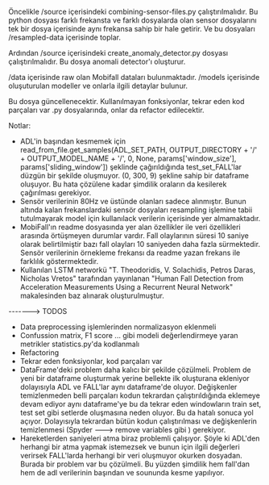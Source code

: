 Öncelikle /source içerisindeki combining-sensor-files.py çalıştırılmalıdır. Bu python dosyası farklı frekansta ve farklı dosyalarda olan sensor dosyalarını tek bir dosya içerisinde aynı frekansa sahip bir hale getirir. Ve bu dosyaları /resampled-data içerisinde toplar.

Ardından /source içerisindeki create_anomaly_detector.py dosyası çalıştırılmalıdır. Bu dosya anomali detector'ı oluşturur.

/data içerisinde raw olan Mobifall dataları bulunmaktadır.
/models içerisinde oluşuturulan modeller ve onlarla ilgili detaylar bulunur.

Bu dosya güncellenecektir.
Kullanılmayan fonksiyonlar, tekrar eden kod parçaları var .py dosyalarında, onlar da refactor edilecektir.

Notlar: 
* ADL'in başından kesmemek için read_from_file.get_samples(ADL_SET_PATH, OUTPUT_DIRECTORY + '/' + OUTPUT_MODEL_NAME + '/', 0, None, params['window_size'], params['sliding_window']) şeklinde çağırıldığında test_set_FALL'lar düzgün bir şekilde oluşmuyor. (0, 300, 9) şekline sahip bir dataframe oluşuyor. Bu hata çözülene kadar şimdilik oraların da kesilerek çağırılması gerekiyor.
* Sensör verilerinin 80Hz ve üstünde olanları sadece alınmıştır. Bunun altında kalan frekanslardaki sensör dosyaları resampling işlemine tabii tutulmayarak model için kullanılack verilerin içerisinde yer almamaktadır.
* MobiFall'ın readme dosyasında yer alan özellikler ile veri özellikleri arasında örtüşmeyen durumlar vardır. Fall olaylarının süresi 10 saniye olarak belirtilmiştir bazı fall olayları 10 saniyeden daha fazla sürmektedir. Sensör verilerinin örnekleme frekansı da readme yazan frekans ile farklılık göstermektedir.
* Kullanılan LSTM networkü "T. Theodoridis, V. Solachidis, Petros Daras, Nicholas Vretos" tarafından yayınlanan "Human Fall Detection from Acceleration Measurements Using a Recurrent Neural Network" makalesinden baz alınarak oluşturulmuştur.

-------> TODOS
  * Data preprocessing işlemlerinden normalizasyon eklenmeli
  * Confussion matrix, F1 score ... gibi modeli değerlendirmeye yaran metrikler statistics.py'da kodlanmalı
  * Refactoring
  * Tekrar eden fonksiyonlar, kod parçaları var 
  * DataFrame'deki problem daha kalıcı bir şekilde çözülmeli. Problem de yeni bir dataframe oluşturmak yerine bellekte ilk oluşturana ekleniyor dolayısıyla ADL ve FALL'lar aynı dataframe'de oluyor. Değişkenler temizlenmeden belli parçaları kodun tekrardan çalıştırıldığında eklemeye devam ediyor aynı dataframe'ye bu da tekrar eden windowların train set, test set gibi setlerde oluşmasına neden oluyor. Bu da hatalı sonuca yol açıyor. Dolayısıyla tekrardan bütün kodun çalıştırılması ve değişkenlerin temizlenmesi (Spyder ---> remove variables gibi ) gerekiyor.
  * Hareketlerden saniyeleri atma biraz problemli çalışıyor. Şöyle ki ADL'den herhangi bir atma yapmak istemezsek ve bunun için ilgili değerleri verirsek FALL'larda herhangi bir veri oluşmuyor okurken dosyadan. Burada bir problem var bu çözülmeli. Bu yüzden şimdilik hem fall'dan hem de adl verilerinin başından ve soununda kesme yapılıyor.
  
